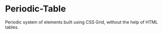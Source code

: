# Periodic-Table
Periodic system of elements built using CSS Grid, without the help of HTML tables. 
